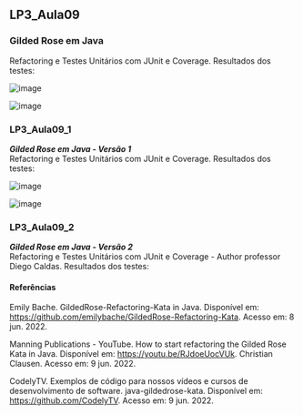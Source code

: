 ## LP3_Aula09

### Gilded Rose em Java
Refactoring e Testes Unitários com JUnit e Coverage. Resultados dos testes:  

![image](https://user-images.githubusercontent.com/70042571/174126278-d6421a31-2a13-425b-ae54-507f41255cf0.png)  

![image](https://user-images.githubusercontent.com/70042571/174126504-aa4f1b0e-6940-4c47-bf42-ed23c70cfc4d.png)  


### LP3_Aula09_1
***Gilded Rose em Java - Versão 1***  
Refactoring e Testes Unitários com JUnit e Coverage. Resultados dos testes:  

![image](https://user-images.githubusercontent.com/70042571/178157059-19336456-0cad-4026-b03c-6bd702a56c54.png)

![image](https://user-images.githubusercontent.com/70042571/178157176-f85b32df-c16d-4baf-9bd8-32013b587d72.png)


### LP3_Aula09_2
***Gilded Rose em Java - Versão 2***  
Refactoring e Testes Unitários com JUnit e Coverage - Author professor Diego Caldas. Resultados dos testes:  




#### Referências  

Emily Bache. GildedRose-Refactoring-Kata in Java. Disponível em: https://github.com/emilybache/GildedRose-Refactoring-Kata. Acesso em: 8 jun. 2022.  

Manning Publications - YouTube. How to start refactoring the Gilded Rose Kata in Java. Disponível em: https://youtu.be/RJdoeUocVUk. Christian Clausen. Acesso em: 9 jun. 2022.  

CodelyTV. Exemplos de código para nossos vídeos e cursos de desenvolvimento de software. java-gildedrose-kata. Disponível em: https://github.com/CodelyTV. Acesso em: 9 jun. 2022.

